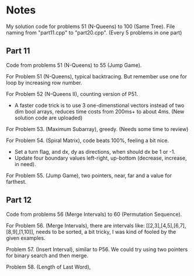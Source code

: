 # Notes
My solution code for problems 51 (N-Queens) to 100 (Same Tree). File naming from "part11.cpp" to "part20.cpp". (Every 5 problems in one part)

## Part 11
Code from problems 51 (N-Queens) to 55 (Jump Game).

For Problem 51 (N-Queens), typical backtracing. But remember use one for loop by increasing row number.

For Problem 52 (N-Queens II), counting version of P51.
- A faster code trick is to use 3 one-dimenstional vectors instead of two dim bool arrays, reduces time costs from 200ms+ to about 4ms. (New solution code are uploaded)

For Problem 53. (Maximum Subarray), greedy. (Needs some time to review)

For Problem 54. (Spiral Matrix), code beats 100%, feeling a bit nice.
- Set a turn flag, and dx, dy as directions, when should dx be 1 or -1.
- Update four boundary values left-right, up-bottom (decrease, increase, in need).

For Problem 55. (Jump Game), two pointers, near, far and a value for farthest. 

## Part 12
Code from problems 56 (Merge Intervals) to 60 (Permutation Sequence).

For Problem 56. (Merge Intervals), there are intervals like: [[2,3],[4,5],[6,7],[8,9],[1,10]], needs to be sorted, a bit tricky, I was kind of fooled by the given examples.

Problem 57. (Insert Interval), similar to P56. We could try using two pointers for binary search and then merge.

Problem 58. (Length of Last Word), 
